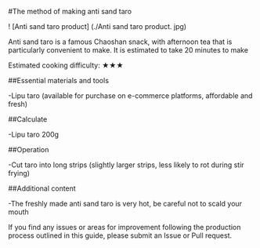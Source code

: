 #The method of making anti sand taro

! [Anti sand taro product] (./Anti sand taro product. jpg)

Anti sand taro is a famous Chaoshan snack, with afternoon tea that is particularly convenient to make. It is estimated to take 20 minutes to make

Estimated cooking difficulty: ★★★

##Essential materials and tools

-Lipu taro (available for purchase on e-commerce platforms, affordable and fresh)

##Calculate

-Lipu taro 200g

##Operation

-Cut taro into long strips (slightly larger strips, less likely to rot during stir frying)

##Additional content

-The freshly made anti sand taro is very hot, be careful not to scald your mouth

If you find any issues or areas for improvement following the production process outlined in this guide, please submit an Issue or Pull request.